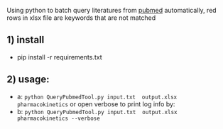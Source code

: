 
Using python to batch query literatures from [pubmed](https://www.ncbi.nlm.nih.gov/pubmed/) automatically, red rows in xlsx file are keywords that are not matched 


## 1) install
* pip install -r requirements.txt

## 2) usage: 
* a: `python QueryPubmedTool.py input.txt  output.xlsx pharmacokinetics` 
  or open verbose to print log info by: 
* b: `python QueryPubmedTool.py input.txt  output.xlsx pharmacokinetics --verbose` 

